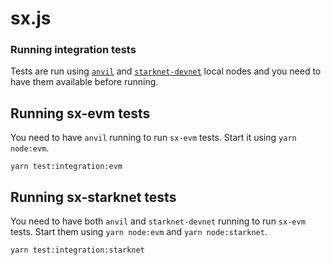 # sx.js

### Running integration tests

Tests are run using [`anvil`](https://book.getfoundry.sh/reference/anvil/) and [`starknet-devnet`](https://0xspaceshard.github.io/starknet-devnet/) local nodes and you need to have them available before running.

## Running sx-evm tests

You need to have `anvil` running to run `sx-evm` tests.
Start it using `yarn node:evm`.

```
yarn test:integration:evm
```

## Running sx-starknet tests

You need to have both `anvil` and `starknet-devnet` running to run `sx-evm` tests.
Start them using `yarn node:evm` and `yarn node:starknet`.

```
yarn test:integration:starknet
```
